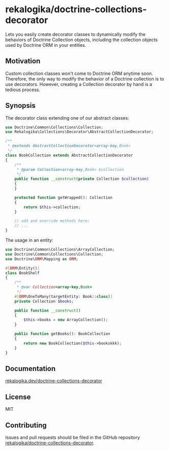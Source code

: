 # rekalogika/doctrine-collections-decorator

Lets you easily create decorator classes to dynamically modify the behaviors of
Doctrine Collection objects, including the collection objects used by Doctrine
ORM in your entities.

## Motivation

Custom collection classes won't come to Doctrine ORM anytime soon. Therefore,
the only way to modify the behavior of a Doctrine collection is to use
decorators. However, creating a Collection decorator by hand is a tedious
process.

## Synopsis

The decorator class extending one of our abstract classes:

```php
use Doctrine\Common\Collections\Collection;
use Rekalogika\Collections\Decorator\AbstractCollectionDecorator;

/**
 * @extends AbstractCollectionDecorator<array-key,Book>
 */
class BookCollection extends AbstractCollectionDecorator
{
    /**
     * @param Collection<array-key,Book> $collection
     */
    public function __construct(private Collection $collection)
    {
    }

    protected function getWrapped(): Collection
    {
        return $this->collection;
    }

    // add and override methods here:
    // ...
}
```

The usage in an entity:

```php
use Doctrine\Common\Collections\ArrayCollection;
use Doctrine\Common\Collections\Collection;
use Doctrine\ORM\Mapping as ORM;

#[ORM\Entity()]
class BookShelf
{
    /**
     * @var Collection<array-key,Book>
     */
    #[ORM\OneToMany(targetEntity: Book::class)]
    private Collection $books;

    public function __construct()
    {
        $this->books = new ArrayCollection();
    }

    public function getBooks(): BookCollection
    {
        return new BookCollection($this->bookskkk);
    }
}
```

## Documentation

[rekalogika.dev/doctrine-collections-decorator](https://rekalogika.dev/doctrine-collections-decorator)

## License

MIT

## Contributing

Issues and pull requests should be filed in the GitHub repository
[rekalogika/doctrine-collections-decorator](https://github.com/rekalogika/doctrine-collections-decorator).
